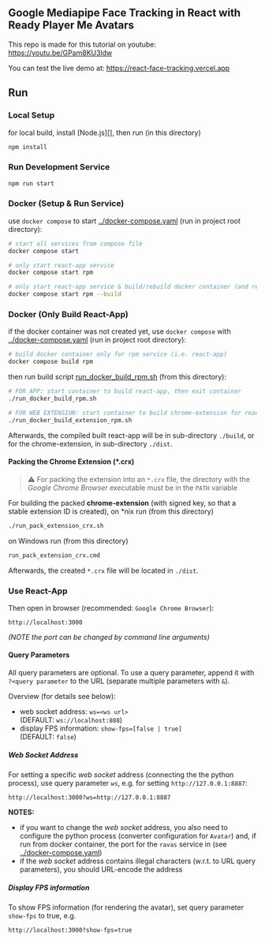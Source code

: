 ## Google Mediapipe Face Tracking in React with Ready Player Me Avatars

This repo is made for this tutorial on youtube: https://youtu.be/GPam8KU3ldw

You can test the live demo at: https://react-face-tracking.vercel.app


## Run

### Local Setup

for local build, install [Node.js][], then run (in this directory)
```bash
npm install
```

### Run Development Service

```bash
npm run start
```


### Docker (Setup & Run Service)

use `docker compose` to start [../docker-compose.yaml](../docker-compose.yaml) (run in project root directory):
```bash
# start all services from compose file
docker compose start

# only start react-app service
docker compose start rpm

# only start react-app service & build/rebuild docker container (and react-app)
docker compose start rpm --build
```

### Docker (Only Build React-App)

if the docker container was not created yet, use `docker compose` with [../docker-compose.yaml](../docker-compose.yaml) (run in project root directory):
```bash
# build docker container only for rpm service (i.e. react-app)
docker compose build rpm
```

then run build script [run_docker_build_rpm.sh](./run_docker_build_rpm.sh) (from this directory):
```bash
# FOR APP: start container to build react-app, then exit container
./run_docker_build_rpm.sh

# FOR WEB EXTENSION: start container to build chrome-extension for react-app, then exit container
./run_docker_build_extension_rpm.sh
```
Afterwards, the compiled built react-app will be in sub-directory `./build`, or for the chrome-extension, in
sub-directory `./dist`.


#### Packing the Chrome Extension (*.crx)

> :warning: For packing the extension into an `*.crx` file, the directory with
>           the _Google Chrome Browser_ executable must be in the `PATH` variable

For building the packed **chrome-extension** (with signed key, so that a stable extension ID is created), on *nix run (from this directory)
```bash
./run_pack_extension_crx.sh
```

on Windows run (from this directory)
```cmd
run_pack_extension_crx.cmd
```

Afterwards, the created `*.crx` file will be located in `./dist`.


### Use React-App

Then open in browser (recommended: `Google Chrome Browser`):
```
http://localhost:3000
```
_(NOTE the port can be changed by command line arguments)_


#### Query Parameters

All query parameters are optional.
To use a query parameter, append it with `?<query parameter` to the URL (separate multiple parameters with `&`).

Overview (for details see below):
 * web socket address: `ws=<ws url>`  
   (DEFAULT: `ws://localhost:888`)
 * display FPS information: `show-fps=[false | true]`  
   (DEFAULT: `false`)


##### Web Socket Address

For setting a specific _web socket_ address (connecting the the python process), use query parameter `ws`, e.g. for setting
`http://127.0.0.1:8887`:
```
http://localhost:3000?ws=http://127.0.0.1:8887
```

**NOTES:**
 * if you want to change the _web socket_ address, you also need to configure the python process (converter configuration for `Avatar`)
   and, if run from docker container, the port for the `ravas` service in (see [../docker-compose.yaml](../docker-compose.yaml))
 * if the _web socket_ address contains illegal characters (w.r.t. to URL query parameters), you should URL-encode the address


##### Display FPS information

To show FPS information (for rendering the avatar), set query parameter `show-fps` to true, e.g.
```
http://localhost:3000?show-fps=true
```
